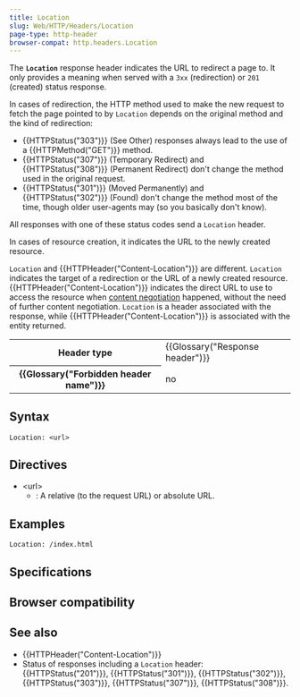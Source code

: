 ```yaml
---
title: Location
slug: Web/HTTP/Headers/Location
page-type: http-header
browser-compat: http.headers.Location
---
```




The **`Location`** response header indicates the URL to
redirect a page to. It only provides a meaning when served with a
`3xx` (redirection) or `201` (created) status response.

In cases of redirection, the HTTP method used to make the new request to fetch the page
pointed to by `Location` depends on the original method and the kind of
redirection:

- {{HTTPStatus("303")}} (See Other) responses always lead to the use of a
  {{HTTPMethod("GET")}} method.
- {{HTTPStatus("307")}} (Temporary Redirect) and
  {{HTTPStatus("308")}} (Permanent Redirect) don't change the method used in the
  original request.
- {{HTTPStatus("301")}} (Moved Permanently) and {{HTTPStatus("302")}} (Found) don't
  change the method most of the time, though older user-agents may (so you basically
  don't know).

All responses with one of these status codes send a `Location` header.

In cases of resource creation, it indicates the URL to the newly created resource.

`Location` and {{HTTPHeader("Content-Location")}} are different.
`Location` indicates the target of a redirection or the URL of a newly
created resource. {{HTTPHeader("Content-Location")}} indicates the direct URL to
use to access the resource when [content negotiation](/Web/HTTP/Content_negotiation) happened,
without the need of further content negotiation. `Location` is a header
associated with the response, while {{HTTPHeader("Content-Location")}} is associated
with the entity returned.

<table class="properties">
  <tbody>
    <tr>
      <th scope="row">Header type</th>
      <td>{{Glossary("Response header")}}</td>
    </tr>
    <tr>
      <th scope="row">{{Glossary("Forbidden header name")}}</th>
      <td>no</td>
    </tr>
  </tbody>
</table>

## Syntax

```http
Location: <url>
```

## Directives

- \<url>
  - : A relative (to the request URL) or absolute URL.

## Examples

```http
Location: /index.html
```

## Specifications



## Browser compatibility



## See also

- {{HTTPHeader("Content-Location")}}
- Status of responses including a `Location` header: {{HTTPStatus("201")}},
  {{HTTPStatus("301")}}, {{HTTPStatus("302")}}, {{HTTPStatus("303")}},
  {{HTTPStatus("307")}}, {{HTTPStatus("308")}}.
